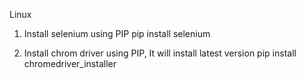 Linux

1. Install selenium using PIP
	pip install selenium

2. Install chrom driver using PIP, It will install latest version
	pip install chromedriver_installer

